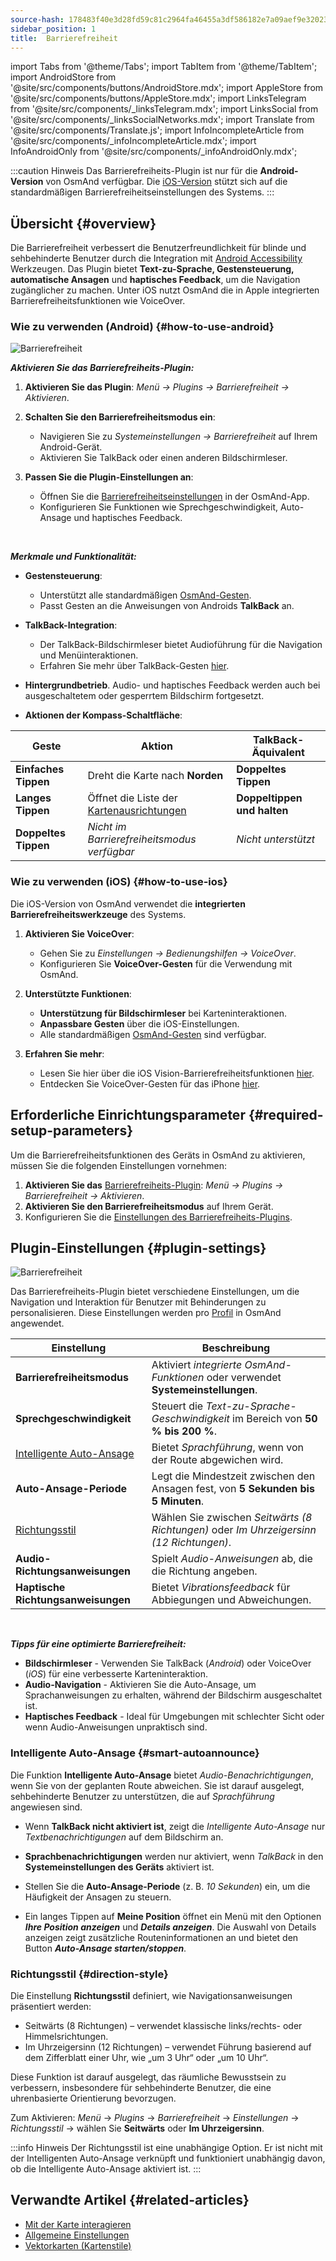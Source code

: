 ```yaml
---
source-hash: 178483f40e3d28fd59c81c2964fa46455a3df586182e7a09aef9e32023d7bd72
sidebar_position: 1
title:  Barrierefreiheit
---
```


import Tabs from '@theme/Tabs';
import TabItem from '@theme/TabItem';
import AndroidStore from '@site/src/components/buttons/AndroidStore.mdx';
import AppleStore from '@site/src/components/buttons/AppleStore.mdx';
import LinksTelegram from '@site/src/components/_linksTelegram.mdx';
import LinksSocial from '@site/src/components/_linksSocialNetworks.mdx';
import Translate from '@site/src/components/Translate.js';
import InfoIncompleteArticle from '@site/src/components/_infoIncompleteArticle.mdx';
import InfoAndroidOnly from '@site/src/components/_infoAndroidOnly.mdx';

:::caution Hinweis
Das Barrierefreiheits-Plugin ist nur für die **Android-Version** von OsmAnd verfügbar. Die [iOS-Version](#how-to-use-ios) stützt sich auf die standardmäßigen Barrierefreiheitseinstellungen des Systems.
:::

## Übersicht {#overview}

Die Barrierefreiheit verbessert die Benutzerfreundlichkeit für blinde und sehbehinderte Benutzer durch die Integration mit [Android Accessibility](https://www.android.com/accessibility/) Werkzeugen. Das Plugin bietet **Text-zu-Sprache, Gestensteuerung, automatische Ansagen** und **haptisches Feedback**, um die Navigation zugänglicher zu machen. Unter iOS nutzt OsmAnd die in Apple integrierten Barrierefreiheitsfunktionen wie VoiceOver.


### Wie zu verwenden (Android) {#how-to-use-android}

![Barrierefreiheit](@site/static/img/plugins/Accessibility/access_turned_off.png)

***Aktivieren Sie das Barrierefreiheits-Plugin:***  

1. **Aktivieren Sie das Plugin**: *Menü → Plugins → Barrierefreiheit → Aktivieren*.

2. **Schalten Sie den Barrierefreiheitsmodus ein**:  
   - Navigieren Sie zu *Systemeinstellungen → Barrierefreiheit* auf Ihrem Android-Gerät.
   - Aktivieren Sie TalkBack oder einen anderen Bildschirmleser.

3. **Passen Sie die Plugin-Einstellungen an**:  
   - Öffnen Sie die [Barrierefreiheitseinstellungen](#plugin-settings) in der OsmAnd-App.
   - Konfigurieren Sie Funktionen wie Sprechgeschwindigkeit, Auto-Ansage und haptisches Feedback.

<br/>

***Merkmale und Funktionalität:***

- **Gestensteuerung**:
   - Unterstützt alle standardmäßigen [OsmAnd-Gesten](../map/interact-with-map.md#gestures).
   - Passt Gesten an die Anweisungen von Androids **TalkBack** an.

- **TalkBack-Integration**:
   - Der TalkBack-Bildschirmleser bietet Audioführung für die Navigation und Menüinteraktionen.
   - Erfahren Sie mehr über TalkBack-Gesten [hier](https://support.google.com/accessibility/android/answer/6151827?hl=en&ref_topic=10601570#zippy=%2Cother%2Cbasic-navigation).

- **Hintergrundbetrieb**. Audio- und haptisches Feedback werden auch bei ausgeschaltetem oder gesperrtem Bildschirm fortgesetzt.

- **Aktionen der Kompass-Schaltfläche**:

| Geste | Aktion | TalkBack-Äquivalent |
|-----|-----|-----|
| **Einfaches Tippen** | Dreht die Karte nach **Norden** | **Doppeltes Tippen** |
| **Langes Tippen** | Öffnet die Liste der [Kartenausrichtungen](../map/interact-with-map.md#map-orientation-modes) | **Doppeltippen und halten** |
| **Doppeltes Tippen** | *Nicht im Barrierefreiheitsmodus verfügbar* | *Nicht unterstützt* |


### Wie zu verwenden (iOS) {#how-to-use-ios}

Die iOS-Version von OsmAnd verwendet die **integrierten Barrierefreiheitswerkzeuge** des Systems.

1. **Aktivieren Sie VoiceOver**:
   - Gehen Sie zu *Einstellungen → Bedienungshilfen → VoiceOver*.
   - Konfigurieren Sie **VoiceOver-Gesten** für die Verwendung mit OsmAnd.

2. **Unterstützte Funktionen**:
   - **Unterstützung für Bildschirmleser** bei Karteninteraktionen.
   - **Anpassbare Gesten** über die iOS-Einstellungen.
   - Alle standardmäßigen [OsmAnd-Gesten](../map/interact-with-map.md#gestures) sind verfügbar.

3. **Erfahren Sie mehr**:
   - Lesen Sie hier über die iOS Vision-Barrierefreiheitsfunktionen [hier](https://www.apple.com/accessibility/vision/).
   - Entdecken Sie VoiceOver-Gesten für das iPhone [hier](https://support.apple.com/en-gb/guide/iphone/iph3e2e2281/ios).


## Erforderliche Einrichtungsparameter {#required-setup-parameters}

Um die Barrierefreiheitsfunktionen des Geräts in OsmAnd zu aktivieren, müssen Sie die folgenden Einstellungen vornehmen:

1. **Aktivieren Sie das** [Barrierefreiheits-Plugin](../plugins/index.md#enable--disable):  *Menü → Plugins → Barrierefreiheit → Aktivieren*.  
2. **Aktivieren Sie den Barrierefreiheitsmodus** auf Ihrem Gerät.
3. Konfigurieren Sie die [Einstellungen des Barrierefreiheits-Plugins](#plugin-settings).


## Plugin-Einstellungen {#plugin-settings}

*<Translate android="true" ids="shared_string_menu,plugins_menu_group,shared_string_accessibility,shared_string_settings"/>*

![Barrierefreiheit](@site/static/img/plugins/Accessibility/access_.png)  

Das Barrierefreiheits-Plugin bietet verschiedene Einstellungen, um die Navigation und Interaktion für Benutzer mit Behinderungen zu personalisieren. Diese Einstellungen werden pro [Profil](../personal/profiles.md) in OsmAnd angewendet.

| Einstellung                   | Beschreibung |  
|---------------------------|-------------|  
| **Barrierefreiheitsmodus**    | Aktiviert *integrierte OsmAnd-Funktionen* oder verwendet **Systemeinstellungen**. |  
| **Sprechgeschwindigkeit**           | Steuert die *Text-zu-Sprache-Geschwindigkeit* im Bereich von **50 % bis 200 %**. |  
| [Intelligente Auto-Ansage](#smart-autoannounce)    | Bietet *Sprachführung*, wenn von der Route abgewichen wird. |  
| **Auto-Ansage-Periode**   | Legt die Mindestzeit zwischen den Ansagen fest, von **5 Sekunden bis 5 Minuten**. |  
| [Richtungsstil](#direction-style)       | Wählen Sie zwischen *Seitwärts (8 Richtungen)* oder *Im Uhrzeigersinn (12 Richtungen)*. |  
| **Audio-Richtungsanweisungen**      | Spielt *Audio-Anweisungen* ab, die die Richtung angeben. |  
| **Haptische Richtungsanweisungen**     | Bietet *Vibrationsfeedback* für Abbiegungen und Abweichungen.|  

<!--
- **Accessibility Mode**. Enable special tools that help people with disabilities interact with the OsmAnd app. There are three modes: *On* - turns on the built-in OsmAnd features, *Off* - turns off all plugin features, and *According to the Android system settings* - turns on Android system settings.

- **Speech rate**. Adjust the speech rate of the text-to-speech, ranging from 50%  to 200%.

- **Smart autoannounce**. If enabled, you will receive voice announcements when you deviate from the set track.

- **Autoannounce period**. This is an automatic announcement of the direction and distance to your destination. You can select a minimal time between announcements, ranging from 5 seconds to 5 minutes.

- **Direction style**. Choose how the OsmAnd app will notify you about directions. *Sidewise* - indicates the direction to the sides of the world (8 directions), *Clockwise* - indicates directions oriented to the clock face (12 directions).

- **Audio directions**. Provides feedback when navigating by indicating the direction to the target point with sound.

- **Haptic directions**. This setting provides haptic feedback when navigating. The vibration indicates the direction to the target point and deviations from the path.
-->

<br/>

***Tipps für eine optimierte Barrierefreiheit:***

- **Bildschirmleser** - Verwenden Sie TalkBack (*Android*) oder VoiceOver (*iOS*) für eine verbesserte Karteninteraktion.
- **Audio-Navigation** - Aktivieren Sie die Auto-Ansage, um Sprachanweisungen zu erhalten, während der Bildschirm ausgeschaltet ist.
- **Haptisches Feedback** - Ideal für Umgebungen mit schlechter Sicht oder wenn Audio-Anweisungen unpraktisch sind.


### Intelligente Auto-Ansage {#smart-autoannounce}

Die Funktion **Intelligente Auto-Ansage** bietet *Audio-Benachrichtigungen*, wenn Sie von der geplanten Route abweichen. Sie ist darauf ausgelegt, sehbehinderte Benutzer zu unterstützen, die auf *Sprachführung* angewiesen sind.  

- Wenn **TalkBack nicht aktiviert ist**, zeigt die *Intelligente Auto-Ansage* nur *Textbenachrichtigungen* auf dem Bildschirm an.  

- **Sprachbenachrichtigungen** werden nur aktiviert, wenn *TalkBack* in den **Systemeinstellungen des Geräts** aktiviert ist.  

- Stellen Sie die **Auto-Ansage-Periode** (z. B. *10 Sekunden*) ein, um die Häufigkeit der Ansagen zu steuern.

- Ein langes Tippen auf **Meine Position** öffnet ein Menü mit den Optionen ***Ihre Position anzeigen*** und ***Details anzeigen***. Die Auswahl von Details anzeigen zeigt zusätzliche Routeninformationen an und bietet den Button ***Auto-Ansage starten/stoppen***.


### Richtungsstil {#direction-style}

Die Einstellung **Richtungsstil** definiert, wie Navigationsanweisungen präsentiert werden:

- Seitwärts (8 Richtungen) – verwendet klassische links/rechts- oder Himmelsrichtungen.
- Im Uhrzeigersinn (12 Richtungen) – verwendet Führung basierend auf dem Zifferblatt einer Uhr, wie „um 3 Uhr“ oder „um 10 Uhr“.

Diese Funktion ist darauf ausgelegt, das räumliche Bewusstsein zu verbessern, insbesondere für sehbehinderte Benutzer, die eine uhrenbasierte Orientierung bevorzugen.

Zum Aktivieren:
*Menü* → *Plugins* → *Barrierefreiheit* → *Einstellungen* → *Richtungsstil* → wählen Sie **Seitwärts** oder **Im Uhrzeigersinn**.

:::info Hinweis
Der Richtungsstil ist eine unabhängige Option. Er ist nicht mit der Intelligenten Auto-Ansage verknüpft und funktioniert unabhängig davon, ob die Intelligente Auto-Ansage aktiviert ist.
:::

## Verwandte Artikel {#related-articles}

- [Mit der Karte interagieren](../../user/map/interact-with-map.md)
- [Allgemeine Einstellungen](../../user/personal/global-settings.md)
- [Vektorkarten (Kartenstile)](../../user/map/vector-maps.md)